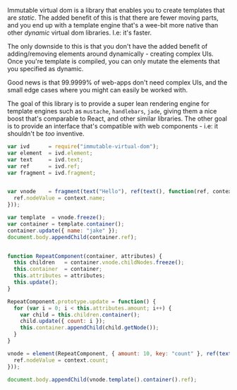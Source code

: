 Immutable virtual dom is a library that enables you to create templates that are *static*. The added benefit of this is that there are fewer moving parts, and you end up with a template engine that's a wee-bit more native than other *dynamic* virtual dom libraries. I.e: it's faster.

The only downside to this is that you don't have the added benefit of adding/removing elements around dynamically - creating complex UIs. Once you're template is compiled, you can only mutate the elements that you specified as dynamic.

Good news is that 99.9999% of web-apps don't need complex UIs, and the small edge cases where you might can easily be worked with. 

The goal of this library is to provide a super lean rendering engine for template engines such as `mustache`, `handlebars`, `jade`, giving them a nice boost that's comparable to React, and other similar libraries. The other goal is to provide an interface that's compatible with web components - i.e: it shouldn't be *too* inventive.


```javascript
var ivd      = require("immutable-virtual-dom");
var element  = ivd.element;
var text     = ivd.text;
var ref      = ivd.ref;
var fragment = ivd.fragment;


var vnode    = fragment(text("Hello"), ref(text(), function(ref, context) {
  ref.nodeValue = context.name;
}));

var template  = vnode.freeze();
var container = template.container();
container.update({ name: "jake" });
document.body.appendChild(container.ref);


function RepeatComponent(container, attributes) {
  this children   = container.vnode.childNodes.freeze();
  this.container  = container;
  this.attributes = attributes;
  this.update();
}

RepeatComponent.prototype.update = function() {
  for (var i = 0; i < this.attributes.amount; i++) {
    var child = this.children.container();
    child.update({ count: i });
    this.container.appendChild(child.getNode());
  }
}

vnode = element(RepeatComponent, { amount: 10, key: "count" }, ref(text(), function(ref, context) {
  ref.nodeValue = context.count;
}));

document.body.appendChild(vnode.template().container().ref);
```
